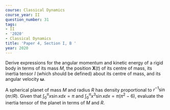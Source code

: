 ```yaml
---
course: Classical Dynamics
course_year: II
question_number: 31
tags:
- II
- '2020'
- Classical Dynamics
title: 'Paper 4, Section I, B '
year: 2020
---
```




Derive expressions for the angular momentum and kinetic energy of a rigid body in terms of its mass $M$, the position $\mathbf{X}(t)$ of its centre of mass, its inertia tensor $I$ (which should be defined) about its centre of mass, and its angular velocity $\boldsymbol{\omega}$.

A spherical planet of mass $M$ and radius $R$ has density proportional to $r^{-1} \sin (\pi r / R)$. Given that $\int_{0}^{\pi} x \sin x d x=\pi$ and $\int_{0}^{\pi} x^{3} \sin x d x=\pi\left(\pi^{2}-6\right)$, evaluate the inertia tensor of the planet in terms of $M$ and $R$.